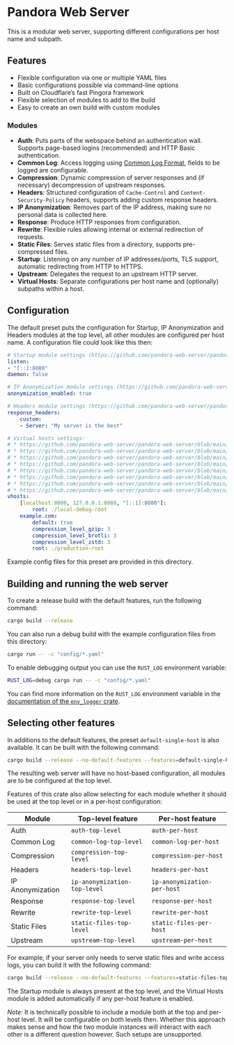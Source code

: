 # Pandora Web Server

This is a modular web server, supporting different configurations per host name and subpath.

## Features

* Flexible configuration via one or multiple YAML files
* Basic configurations possible via command-line options
* Built on Cloudflare’s fast Pingora framework
* Flexible selection of modules to add to the build
* Easy to create an own build with custom modules

### Modules

* **Auth**: Puts parts of the webspace behind an authentication wall. Supports page-based
  logins (recommended) and HTTP Basic authentication.
* **Common Log**: Access logging using [Common Log
  Format](https://en.wikipedia.org/wiki/Common_Log_Format), fields to be logged are
  configurable.
* **Compression**: Dynamic compression of server responses and (if necessary) decompression of
  upstream responses.
* **Headers**: Structured configuration of `Cache-Control` and `Content-Security-Policy`
  headers, supports adding custom response headers.
* **IP Anonymization**: Removes part of the IP address, making sure no personal data is
  collected here.
* **Response**: Produce HTTP responses from configuration.
* **Rewrite**: Flexible rules allowing internal or external redirection of requests.
* **Static Files**: Serves static files from a directory, supports pre-compressed files.
* **Startup**: Listening on any number of IP addresses/ports, TLS support, automatic
  redirecting from HTTP to HTTPS.
* **Upstream**: Delegates the request to an upstream HTTP server.
* **Virtual Hosts**: Separate configurations per host name and (optionally) subpaths within a
  host.

## Configuration

The default preset puts the configuration for Startup, IP Anonymization and Headers modules at
the top level, all other modules are configured per host name. A configuration file could look
like this then:

```yaml
# Startup module settings (https://github.com/pandora-web-server/pandora-web-server/blob/main/docs/startup-module.md#configuration-settings)
listen:
- "[::]:8080"
daemon: false

# IP Anonymization module settings (https://github.com/pandora-web-server/pandora-web-server/blob/main/docs/ip-anonymization-module.md#configuration-settings)
anonymization_enabled: true

# Headers module settings (https://github.com/pandora-web-server/pandora-web-server/blob/main/docs/headers-module.md#configuration-settings)
response_headers:
    custom:
    - Server: "My server is the best"

# Virtual hosts settings:
# * https://github.com/pandora-web-server/pandora-web-server/blob/main/docs/virtual-hosts-module.md#configuration-settings
# * https://github.com/pandora-web-server/pandora-web-server/blob/main/docs/common-log-module.md#configuration-settings
# * https://github.com/pandora-web-server/pandora-web-server/blob/main/docs/compression-module.md#configuration-settings
# * https://github.com/pandora-web-server/pandora-web-server/blob/main/docs/auth-module.md#configuration-settings
# * https://github.com/pandora-web-server/pandora-web-server/blob/main/docs/rewrite-module.md#configuration-settings
# * https://github.com/pandora-web-server/pandora-web-server/blob/main/docs/upstream-module.md#configuration-settings
# * https://github.com/pandora-web-server/pandora-web-server/blob/main/docs/static-files-module.md#configuration-settings
# * https://github.com/pandora-web-server/pandora-web-server/blob/main/docs/response-module.md#configuration-settings
vhosts:
    [localhost:8080, 127.0.0.1:8080, "[::1]:8080"]:
        root: ./local-debug-root
    example.com:
        default: true
        compression_level_gzip: 3
        compression_level_brotli: 3
        compression_level_zstd: 3
        root: ./production-root
```

Example config files for this preset are provided in this directory.

## Building and running the web server

To create a release build with the default features, run the following command:

```sh
cargo build --release
```

You can also run a debug build with the example configuration files from this directory:

```sh
cargo run -- -c "config/*.yaml"
```

To enable debugging output you can use the `RUST_LOG` environment variable:

```sh
RUST_LOG=debug cargo run -- -c "config/*.yaml"
```

You can find more information on the `RUST_LOG` environment variable in the [documentation of
the `env_logger` crate](https://docs.rs/env_logger/latest/env_logger/).

## Selecting other features

In additions to the default features, the preset `default-single-host` is also available. It
can be built with the following command:

```sh
cargo build --release --no-default-features --features=default-single-host
```

The resulting web server will have no host-based configuration, all modules are to be
configured at the top level.

Features of this crate also allow selecting for each module whether it should be used at the
top level or in a per-host configuration:

| Module            | Top-level feature             | Per-host feature              |
|-------------------|-------------------------------|-------------------------------|
| Auth              | `auth-top-level`              | `auth-per-host`               |
| Common Log        | `common-log-top-level`        | `common-log-per-host`         |
| Compression       | `compression-top-level`       | `compression-per-host`        |
| Headers           | `headers-top-level`           | `headers-per-host`            |
| IP Anonymization  | `ip-anonymization-top-level`  | `ip-anonymization-per-host`   |
| Response          | `response-top-level`          | `response-per-host`           |
| Rewrite           | `rewrite-top-level`           | `rewrite-per-host`            |
| Static Files      | `static-files-top-level`      | `static-files-per-host`       |
| Upstream          | `upstream-top-level`          | `upstream-per-host`           |

For example, if your server only needs to serve static files and write access logs, you can
build it with the following command:

```sh
cargo build --release --no-default-features --features=static-files-top-level,common-log-top-level
```

The Startup module is always present at the top level, and the Virtual Hosts module is added
automatically if any per-host feature is enabled.

*Note*: It is technically possible to include a module both at the top and per-host level. It
will be configurable on both levels then. Whether this approach makes sense and how the two
module instances will interact with each other is a different question however. Such setups are
unsupported.
